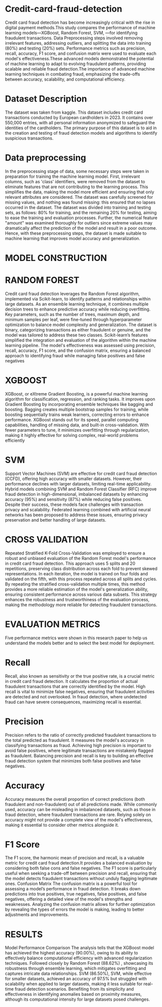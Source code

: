 # Credit-card-fraud-detection
Credit card fraud detection has become increasingly critical with the rise in digital payment methods.This study compares the performance of machine learning models—XGBoost, Random Forest, SVM, —for identifying fraudulent transactions. Data Preprocessing steps involved removing irrelevant features, addressing outliers, and splitting the data into training (80%) and testing (20%) sets. Performance metrics such as precision, recall, accuracy, F1 score, and confusion matrix were used to evaluate each model's effectiveness.These advanced models demonstrated the potential of machine learning to adapt to evolving fraudulent patterns, providing scalable and reliable fraud detection.The importance of advanced machine learning techniques in combating fraud, emphasizing the trade-offs between accuracy, scalability, and computational efficiency.

# Dataset Description
The dataset was taken from kaggle. This dataset includes credit card transactions conducted by European cardholders in 2023. It contains over 550,000 entries, with all personal information anonymized to safeguard the identities of the cardholders. The primary purpose of this dataset is to aid in the creation and testing of fraud detection models and algorithms to identify suspicious transactions.

# Data preprocessing 
In the preprocessing stage of data, some necessary steps were taken in preparation for training the machine learning model. First, irrelevant columns, such as 'class' identifiers, were removed from the dataset to eliminate features that are not contributing to the learning process. This simplifies the data, making the model more efficient and ensuring that only relevant attributes are considered. The dataset was carefully screened for missing values, and nothing was found missing: this ensured that no lapses occurred in the dataset. The dataset was divided into training and testing sets, as follows: 80% for training, and the remaining 20% for testing, aiming to ease the training and evaluation processes. Further, the numerical feature "amount" was examined thoroughly for outliers since extreme values may dramatically affect the prediction of the model and result in a poor outcome. Hence, with these preprocessing steps, the dataset is made suitable to machine learning that improves model accuracy and generalization.

# MODEL CONSTRUCTION

# RANDOM FOREST
Credit card fraud detection leverages the Random Forest algorithm, implemented via Scikit-learn, to identify patterns and relationships within large datasets. As an ensemble learning technique, it combines multiple decision trees to enhance predictive accuracy while reducing overfitting. Key parameters, such as the number of trees, maximum depth, and minimum samples per leaf, were fine-tuned through hyperparameter optimization to balance model complexity and generalization. The dataset is binary, categorizing transactions as either fraudulent or genuine, and the model was tailored to address these two classes. Scikit-learn’s features simplified the integration and evaluation of the algorithm within the machine learning pipeline. The model's effectiveness was assessed using precision, recall, accuracy, F1 score, and the confusion matrix, ensuring a balanced approach to identifying fraud while managing false positives and false negatives

# XGBOOST
XGBoost, or eXtreme Gradient Boosting, is a powerful machine learning algorithm for classification, regression, and ranking tasks. It improves upon Gradient Boosting by incorporating ensemble techniques like bagging and boosting. Bagging creates multiple bootstrap samples for training, while boosting sequentially trains weak learners, correcting errors to enhance performance. XGBoost stands out for its speed, parallel computing capabilities, handling of missing data, and built-in cross-validation. With fewer parameters to tune, it minimizes overfitting through regularization, making it highly effective for solving complex, real-world problems efficiently

# SVM
Support Vector Machines (SVM) are effective for credit card fraud detection (CCFD), offering high accuracy with smaller datasets. However, their performance declines with larger datasets, limiting real-time applicability. Hybrid models combining SVM and Random Forest Classifier (RFC) improve fraud detection in high-dimensional, imbalanced datasets by enhancing accuracy (95%) and sensitivity (87%) while reducing false positives. Despite their success, these models face challenges with transaction privacy and scalability. Federated learning combined with artificial neural networks has been proposed to address these issues, ensuring privacy preservation and better handling of large datasets.

# CROSS VALIDATION
Repeated Stratified K-Fold Cross-Validation was employed to ensure a robust and unbiased evaluation of the Random Forest model's performance in credit card fraud detection. This approach uses 5 splits and 20 repetitions, preserving class distribution across each fold to prevent skewed representations. In each iteration, the model is trained on four folds and validated on the fifth, with this process repeated across all splits and cycles. By repeating the stratified cross-validation multiple times, this method provides a more reliable estimation of the model's generalization ability, ensuring consistent performance across various data subsets. This strategy enhances the robustness and trustworthiness of the evaluation process, making the methodology more reliable for detecting fraudulent transactions.

# EVALUATION METRICS

Five performance metrics were shown in this research paper to help us understand the models better and to select the best model for deployment.
# Recall
Recall, also known as sensitivity or the true positive rate, is a crucial metric in credit card fraud detection. It calculates the proportion of actual fraudulent transactions that are correctly identified by the model. High recall is vital to minimize false negatives, ensuring that fraudulent activities are detected and not overlooked. In fraud detection, where undetected fraud can have severe consequences, maximizing recall is essential.
# Precision
Precision refers to the ratio of correctly predicted fraudulent transactions to the total predicted as fraudulent. It measures the model's accuracy in classifying transactions as fraud. Achieving high precision is important to avoid false positives, where legitimate transactions are mistakenly flagged as fraudulent. Balancing precision and recall is key to building an effective fraud detection system that minimizes both false positives and false negatives.
# Accuracy
Accuracy measures the overall proportion of correct predictions (both fraudulent and non-fraudulent) out of all predictions made. While commonly used, accuracy can be misleading in imbalanced datasets, such as those in fraud detection, where fraudulent transactions are rare. Relying solely on accuracy might not provide a complete view of the model's effectiveness, making it essential to consider other metrics alongside it.
# F1 Score
The F1 score, the harmonic mean of precision and recall, is a valuable metric for credit card fraud detection.It provides a balanced evaluation by considering both false cons and false negatives. The F1 score is particularly useful when seeking a trade-off between precision and recall, ensuring that the model detects fraudulent transactions without unduly flagging legitimate ones.
Confusion Matrix
The confusion matrix is a powerful tool for assessing a model’s performance in fraud detection. It breaks down predictions into true positives, true negatives, false positives, and false negatives, offering a detailed view of the model's strengths and weaknesses. Analyzing the confusion matrix allows for further optimization by revealing the types of errors the model is making, leading to better adjustments and improvements.

# RESULTS
Model Performance Comparison
The analysis tells that the XGBoost model has achieved the highest accuracy (90.00%), owing to its ability to effectively balance computational efficiency with advanced regularization techniques. Followed closely by Random Forest (88.62%) , showcasing its robustness through ensemble learning, which mitigates overfitting and captures intricate data relationships.  SVM (86.50%), SVM, while effective for smaller datasets, achieved an accuracy of 97.5% but struggled with scalability when applied to larger datasets, making it less suitable for real-time fraud detection scenarios. 
Benefiting from its simplicity and effectiveness in identifying anomalies based on proximity measures, although its computational intensity for large datasets posed challenges.

